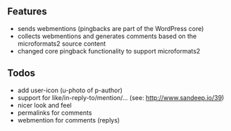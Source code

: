 ## Features

* sends webmentions (pingbacks are part of the WordPress core)
* collects webmentions and generates comments based on the microformats2 source content
* changed core pingback functionality to support microformats2

## Todos

* add user-icon (u-photo of p-author)
* support for like/in-reply-to/mention/... (see: http://www.sandeep.io/39)
* nicer look and feel
* permalinks for comments
* webmention for comments (replys)
